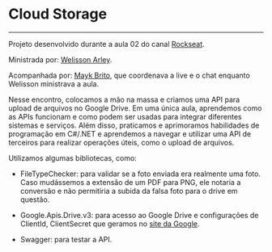 # Cloud Storage

---

Projeto desenvolvido durante a aula 02 do canal [Rockseat](https://www.youtube.com/watch?v=pIM0xkSDg7M&t=1601s).

Ministrada por: [Welisson Arley](https://www.linkedin.com/in/welissonarley/).

Acompanhada por: [Mayk Brito](https://www.linkedin.com/in/maykbrito/), que coordenava a live e o chat enquanto Welisson ministrava a aula.

Nesse encontro, colocamos a mão na massa e criamos uma API para upload de arquivos no Google Drive. Em uma única aula, aprendemos como as APIs funcionam e como podem ser usadas para integrar diferentes sistemas e serviços. Além disso, praticamos e aprimoramos habilidades de programação em C#/.NET e aprendemos a navegar e utilizar uma API de terceiros para realizar operações úteis, como o upload de arquivos.

Utilizamos algumas bibliotecas, como:

- FileTypeChecker: para validar se a foto enviada era realmente uma foto. Caso mudássemos a extensão de um PDF para PNG, ele notaria a conversão e não permitiria a subida da falsa foto para o drive em questão.

- Google.Apis.Drive.v3: para acesso ao Google Drive e configurações de ClientId, ClientSecret que geramos no [site da Google](https://console.cloud.google.com/).

- Swagger: para testar a API.
